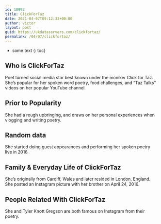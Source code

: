 ```yaml
---
id: 10992
title: ClickForTaz
date: 2021-04-07T09:12:33+00:00
author: victor
layout: post
guid: https://ukdataservers.com/clickfortaz/
permalink: /04/07/clickfortaz/
---
```


* some text
{: toc}


## Who is ClickForTaz



Poet turned social media star best known under the moniker Click for Taz. She&#8217;s popular for her spoken word poetry, food challenges, and &#8220;Taz Talks&#8221; videos on her popular YouTube channel.

                
                
                
## Prior to Popularity



She had a rough upbringing, and draws on her personal experiences when vlogging and writing poetry.

                
                
                
## Random data



She started doing guest appearances and performing her spoken poetry live in 2016.

                
                
                
## Family & Everyday Life of ClickForTaz



She&#8217;s originally from Cardiff, Wales and later resided in London, England. She posted an Instagram picture with her brother on April 24, 2016. 

                
                
                
## People Related With ClickForTaz



She and Tyler Knott Gregson are both famous on Instagram from their poetry.

                
              
            
          
          
          